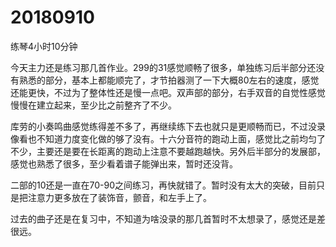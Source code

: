 # 20180910

练琴4小时10分钟

今天主力还是练习那几首作业。299的31感觉顺畅了很多，单独练习后半部分还没有熟悉的部分，基本上都能顺完了，才节拍器测了一下大概80左右的速度，感觉还能更快，不过为了整体性还是慢一点吧。双声部的部分，右手双音的自觉性感觉慢慢在建立起来，至少比之前整齐了不少。

库劳的小奏鸣曲感觉练得差不多了，再继续练下去也就只是更顺畅而已，不过没录像看也不知道力度变化做的够了没有。十六分音符的跑动上面，感觉比之前均匀了不少，主要还是要在长距离的跑动上注意不要越跑越快。另外后半部分的发展部，感觉也熟悉了很多，至少看着谱子能弹出来，暂时还没背。

二部的10还是一直在70-90之间练习，再快就错了。暂时没有太大的突破，目前只是把注意力更多放在了装饰音，颤音，和左手上了。

过去的曲子还是在复习中，不知道为啥没录的那几首暂时不太想录了，感觉还是差很远。
